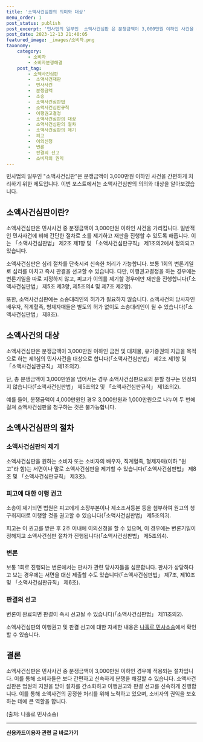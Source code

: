 ```yaml
---
title: '소액사건심판의 의미와 대상'
menu_order: 1
post_status: publish
post_excerpt: '민사법의 일부인  소액사건심판 은 분쟁금액이 3,000만원 이하인 사건을 간편하게 처리하기 위한 제도입니다. 이번 포스트에서는 소액사건심판의 의의와 대상을 알아보겠습니다.'
post_date: 2023-12-13 21:40:05
featured_image: _images/소비자.png
taxonomy:
    category:
        - 소비자
        - 소비자분쟁해결
    post_tag:
        - 소액사건심판
        -  소액사건재판
        -  민사사건
        -  분쟁금액
        -  소송
        -  소액사건심판법
        -  소액사건심판규칙
        -  이행권고결정
        -  소액사건심판의 대상
        -  소액사건심판의 절차
        -  소액사건심판의 제기
        -  피고
        -  이의신청
        -  변론
        -  판결의 선고
        -  소비자의 권익
---
```



민사법의 일부인 "소액사건심판"은 분쟁금액이 3,000만원 이하인 사건을 간편하게 처리하기 위한 제도입니다. 이번 포스트에서는 소액사건심판의 의의와 대상을 알아보겠습니다.

## 소액사건심판이란?

소액사건심판은 민사사건 중 분쟁금액이 3,000만원 이하인 사건을 가리킵니다. 일반적인 민사사건에 비해 간단한 절차로 소를 제기하고 재판을 진행할 수 있도록 해줍니다. 이는 「소액사건심판법」 제2조 제1항 및 「소액사건심판규칙」 제1조의2에서 정의되고 있습니다.

소액사건심판은 심리 절차를 단축시켜 신속한 처리가 가능합니다. 보통 1회의 변론기일로 심리를 마치고 즉시 판결을 선고할 수 있습니다. 다만, 이행권고결정을 하는 경우에는 변론기일을 따로 지정하지 않고, 피고가 이의를 제기할 경우에만 재판을 진행합니다(「소액사건심판법」 제5조 제3항, 제5조의4 및 제7조 제2항).

또한, 소액사건심판에는 소송대리인의 허가가 필요하지 않습니다. 소액사건의 당사자인 배우자, 직계혈족, 형제자매들은 별도의 허가 없이도 소송대리인이 될 수 있습니다(「소액사건심판법」 제8조).

## 소액사건의 대상

소액사건심판은 분쟁금액이 3,000만원 이하인 금전 및 대체물, 유가증권의 지급을 목적으로 하는 제1심의 민사사건을 대상으로 합니다(「소액사건심판법」 제2조 제1항 및 「소액사건심판규칙」 제1조의2).

단, 총 분쟁금액이 3,000만원을 넘어서는 경우 소액사건심판으로의 분할 청구는 인정되지 않습니다(「소액사건심판법」 제5조의2 및 「소액사건심판규칙」 제1조의2).

예를 들어, 분쟁금액이 4,000만원인 경우 3,000만원과 1,000만원으로 나누어 두 번에 걸쳐 소액사건심판을 청구하는 것은 불가능합니다.

## 소액사건심판의 절차

### 소액사건심판의 제기
소액사건심판을 원하는 소비자 또는 소비자의 배우자, 직계혈족, 형제자매(이하 "원고"라 함)는 서면이나 말로 소액사건심판을 제기할 수 있습니다(「소액사건심판법」 제8조 및 「소액사건심판규칙」 제3조).

### 피고에 대한 이행 권고
소송이 제기되면 법원은 피고에게 소장부본이나 제소조서등본 등을 첨부하여 원고의 청구취지대로 이행할 것을 권고할 수 있습니다(「소액사건심판법」 제5조의3).

피고는 이 권고를 받은 후 2주 이내에 이의신청을 할 수 있으며, 이 경우에는 변론기일이 정해지고 소액사건심판 절차가 진행됩니다(「소액사건심판법」 제5조의4).

### 변론
보통 1회로 진행되는 변론에서는 판사가 관련 당사자들을 심문합니다. 판사가 상당하다고 보는 경우에는 서면을 대신 제출할 수도 있습니다(「소액사건심판법」 제7조, 제10조 및 「소액사건심판규칙」 제6조).

### 판결의 선고
변론이 완료되면 판결이 즉시 선고될 수 있습니다(「소액사건심판법」 제11조의2).

소액사건심판의 이행권고 및 판결 선고에 대한 자세한 내용은 [나홀로 민사소송](https://www.easylaw.go.kr/)에서 확인할 수 있습니다.

## 결론

소액사건심판은 민사사건 중 분쟁금액이 3,000만원 이하인 경우에 적용되는 절차입니다. 이를 통해 소비자들은 보다 간편하고 신속하게 분쟁을 해결할 수 있습니다. 소액사건심판은 법원의 지원을 받아 절차를 간소화하고 이행권고와 판결 선고를 신속하게 진행합니다. 이를 통해 소액사건의 공정한 처리를 위해 노력하고 있으며, 소비자의 권익을 보호하는 데에 큰 역할을 합니다.

(출처: 나홀로 민사소송)
<!-- wp:separator -->
<hr class="wp-block-separator has-alpha-channel-opacity"/>
<!-- /wp:separator -->

<!-- wp:group {"backgroundColor":"base","layout":{"type":"constrained"}} -->
<div class="wp-block-group has-base-background-color has-background"><!-- wp:paragraph {"align":"center","fontSize":"medium"} -->
<p class="has-text-align-center has-large-font-size"><strong>신용카드이용자 관련 글 바로가기</strong></p>
<!-- /wp:paragraph -->


<!-- wp:latest-posts
{"categories":[{"id":15350,"count":19,"description":"","link":"https://uknowlaw.com/category/%ec%8b%a0%ec%9a%a9%ec%b9%b4%eb%93%9c%ec%9d%b4%ec%9a%a9%ec%9e%90/","name":"신용카드이용자","slug":"신용카드이용자","taxonomy":"category","parent":0,"meta":[],"_links":{"self":[{"href":"https://uknowlaw.com/wp-json/wp/v2/categories/15350"}],"collection":[{"href":"https://uknowlaw.com/wp-json/wp/v2/categories"}],"about":[{"href":"https://uknowlaw.com/wp-json/wp/v2/taxonomies/category"}],"wp:post_type":[{"href":"https://uknowlaw.com/wp-json/wp/v2/posts?categories=15350"}],"curies":[{"name":"wp","href":"https://api.w.org/{rel}","templated":true}]}}],"postsToShow":100,"excerptLength":28,"postLayout":"grid","columns":2,"featuredImageAlign":"left","featuredImageSizeSlug":"large","fontSize":"small"} /--></div>
<!-- /wp:group -->